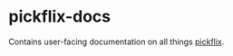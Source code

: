 
# pickflix-docs

Contains user-facing documentation on all things [pickflix](https://github.com/wyomatthew/pickflix/).
